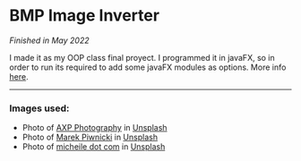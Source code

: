 # BMP Image Inverter

*Finished in May 2022*

I made it as my OOP class final proyect. I programmed it in javaFX, so in order to run its required to add some javaFX modules as options. More info [here](https://openjfx.io/openjfx-docs/).

---

### Images used:

* Photo of <a href="https://unsplash.com/@axpphotography?utm_source=unsplash&utm_medium=referral&utm_content=creditCopyText">AXP Photography</a> in <a href="https://unsplash.com/es?utm_source=unsplash&utm_medium=referral&utm_content=creditCopyText">Unsplash</a>
* Photo of <a href="https://unsplash.com/@marekpiwnicki?utm_source=unsplash&utm_medium=referral&utm_content=creditCopyText">Marek Piwnicki</a> in <a href="https://unsplash.com/es?utm_source=unsplash&utm_medium=referral&utm_content=creditCopyText">Unsplash</a>
* Photo of <a href="https://unsplash.com/@micheile?utm_source=unsplash&utm_medium=referral&utm_content=creditCopyText">micheile dot com</a> in <a href="https://unsplash.com/es?utm_source=unsplash&utm_medium=referral&utm_content=creditCopyText">Unsplash</a>
